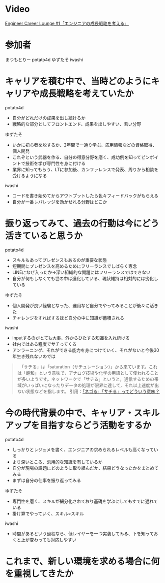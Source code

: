 # Video
[Engineer Career Lounge #1「エンジニアの成長戦略を考える」](https://www.youtube.com/watch?v=3MjszDn76-I)

# 参加者
まつもとりー
potato4d
ゆずたそ
iwashi

# キャリアを積む中で、当時どのようにキャリアや成長戦略を考えていたか
potato4d
- 自分がどれだけの成果を出し続けるか
- 戦略的な部分としてフロントエンド、成果を出しやすい、若い分野

ゆずたそ
- いかに初心者を脱するか、2年間で一通り学ぶ、応用情報などの資格取得、個人開発
- これぞという武器を作る、自分の得意分野を磨く、成功例を知ってピンポイントで技術を学び専門性を身に付ける
- 業界に知ってもらう、LTに参加後、カンファレンスで発表、周りから相談を受けるようになる

iwashi
- コードを書き始めてからアウトプットしたら色々フィードバックがもらえる
- 自分が一番レバレッジを効かせれる分野はどこか

# 振り返ってみて、過去の行動は今にどう活きていると思うか
potato4d
- スキルもあってプレゼンスもあるのが重要な状態
- 短期間にプレゼンスを高めるためにフリーランスでしばらく専念
- LINEになぜ入ったか→深い組織的な問題にはフリーランスではできない
- 自分が何もしなくても世の中は進化している、現状維持は相対的には劣化している

ゆずたそ
- 個人開発が良い経験となった、運用など自分でやってみることが後々に活きた
- チャレンジをすればするほど自分の中に知識が蓄積される

iwashi
- inputするのがとても大事、外からひたすら知識を入れ続ける
- 社内ではある程度でサチってくる
- アンラーニング、それができる能力を身につけていく、それがないと今後30年生き残れないのでは

>　「サチる」は「saturation（サチュレーション）」から来ています。これは「飽和」という意味で，アナログ技術や化学の用語として使われることが多いようです。ネットワークで「サチる」というと，通信するための帯域がいっぱいになったりデータの処理が限界に達して，それ以上速度が出ない状態などを指します。
引用：[「ネゴる」「サチる」ってどういう意味？](https://xtech.nikkei.com/it/article/COLUMN/20060908/247581/#:~:text=%E3%80%8C%E3%82%B5%E3%83%81%E3%82%8B%E3%80%8D%E3%81%AF%E3%80%8Csaturation,%E7%8A%B6%E6%85%8B%E3%81%AA%E3%81%A9%E3%82%92%E6%8C%87%E3%81%97%E3%81%BE%E3%81%99%E3%80%82)

# 今の時代背景の中で、キャリア・スキルアップを目指すならどう活動をするか
potato4d
- しっかりとレジュメを書く、エンジニアの求められるレベルも高くなっている
- より深いところ、汎用的な知識を有しているか
- 自分が現場の課題にどのように取り組んだか、結果どうなったかをまとめてみる
- まずは自分の仕事を振り返ってみる

ゆずたそ
- 専門性を磨く、スキルが細分化されており基礎を学ぶにしてもすでに遅れている
- 掛け算でやっていく、スキル×スキル

iwashi
- 時間があるという過程なら、低レイヤーを一つ実装してみる、下を知っておくと上が変わっても対応しやすい

# これまで、新しい環境を求める場合に何を重視してきたか
